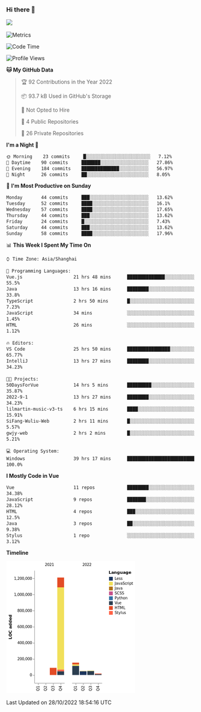 ### Hi there 👋
![](https://github-readme-stats.vercel.app/api?username=Jamartin-create)

![Metrics](https://metrics.lecoq.io/Jamartin-create?template=classic&base.activity=0&base.community=0&base.repositories=0&isocalendar=1&calendar=1&languages=1&base=header%2C%20activity%2C%20community%2C%20repositories%2C%20metadata&base.indepth=false&base.hireable=false&isocalendar=false&isocalendar.duration=full-year&languages=false&languages.limit=8&languages.threshold=0%25&languages.other=false&languages.colors=github&languages.sections=most-used&languages.indepth=false&languages.analysis.timeout=15&languages.categories=markup%2C%20programming&languages.recent.categories=markup%2C%20programming&languages.recent.load=300&languages.recent.days=14&calendar=false&calendar.limit=1&config.timezone=Asia%2FShanghai)

<!--START_SECTION:waka-->
![Code Time](http://img.shields.io/badge/Code%20Time-330%20hrs%2032%20mins-blue)

![Profile Views](http://img.shields.io/badge/Profile%20Views-1-blue)

**🐱 My GitHub Data** 

> 🏆 92 Contributions in the Year 2022
 > 
> 📦 93.7 kB Used in GitHub's Storage 
 > 
> 🚫 Not Opted to Hire
 > 
> 📜 4 Public Repositories 
 > 
> 🔑 26 Private Repositories  
 > 
**I'm a Night 🦉** 

```text
🌞 Morning    23 commits     █░░░░░░░░░░░░░░░░░░░░░░░░   7.12% 
🌆 Daytime    90 commits     ███████░░░░░░░░░░░░░░░░░░   27.86% 
🌃 Evening    184 commits    ██████████████░░░░░░░░░░░   56.97% 
🌙 Night      26 commits     ██░░░░░░░░░░░░░░░░░░░░░░░   8.05%

```
📅 **I'm Most Productive on Sunday** 

```text
Monday       44 commits     ███░░░░░░░░░░░░░░░░░░░░░░   13.62% 
Tuesday      52 commits     ████░░░░░░░░░░░░░░░░░░░░░   16.1% 
Wednesday    57 commits     ████░░░░░░░░░░░░░░░░░░░░░   17.65% 
Thursday     44 commits     ███░░░░░░░░░░░░░░░░░░░░░░   13.62% 
Friday       24 commits     █░░░░░░░░░░░░░░░░░░░░░░░░   7.43% 
Saturday     44 commits     ███░░░░░░░░░░░░░░░░░░░░░░   13.62% 
Sunday       58 commits     ████░░░░░░░░░░░░░░░░░░░░░   17.96%

```


📊 **This Week I Spent My Time On** 

```text
⌚︎ Time Zone: Asia/Shanghai

💬 Programming Languages: 
Vue.js                   21 hrs 48 mins      ██████████████░░░░░░░░░░░   55.5% 
Java                     13 hrs 16 mins      ████████░░░░░░░░░░░░░░░░░   33.8% 
TypeScript               2 hrs 50 mins       █░░░░░░░░░░░░░░░░░░░░░░░░   7.23% 
JavaScript               34 mins             ░░░░░░░░░░░░░░░░░░░░░░░░░   1.45% 
HTML                     26 mins             ░░░░░░░░░░░░░░░░░░░░░░░░░   1.12%

🔥 Editors: 
VS Code                  25 hrs 50 mins      ████████████████░░░░░░░░░   65.77% 
IntelliJ                 13 hrs 27 mins      ████████░░░░░░░░░░░░░░░░░   34.23%

🐱‍💻 Projects: 
50DaysForVue             14 hrs 5 mins       █████████░░░░░░░░░░░░░░░░   35.87% 
2022-9-1                 13 hrs 27 mins      ████████░░░░░░░░░░░░░░░░░   34.23% 
lilmartin-music-v3-ts    6 hrs 15 mins       ████░░░░░░░░░░░░░░░░░░░░░   15.91% 
SiFang-Wuliu-Web         2 hrs 11 mins       █░░░░░░░░░░░░░░░░░░░░░░░░   5.57% 
gwjy-web                 2 hrs 2 mins        █░░░░░░░░░░░░░░░░░░░░░░░░   5.21%

💻 Operating System: 
Windows                  39 hrs 17 mins      █████████████████████████   100.0%

```

**I Mostly Code in Vue** 

```text
Vue                      11 repos            ████████░░░░░░░░░░░░░░░░░   34.38% 
JavaScript               9 repos             ███████░░░░░░░░░░░░░░░░░░   28.12% 
HTML                     4 repos             ███░░░░░░░░░░░░░░░░░░░░░░   12.5% 
Java                     3 repos             ██░░░░░░░░░░░░░░░░░░░░░░░   9.38% 
Stylus                   1 repo              ░░░░░░░░░░░░░░░░░░░░░░░░░   3.12%

```


**Timeline**

![Chart not found](https://raw.githubusercontent.com/Jamartin-create/Jamartin-create/master/charts/bar_graph.png) 


 Last Updated on 28/10/2022 18:54:16 UTC
<!--END_SECTION:waka-->
